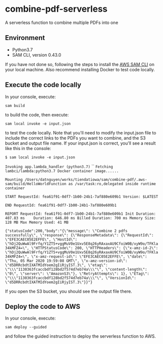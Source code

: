 # combine-pdf-serverless

A serverless function to combine multiple PDFs into one

## Environment

- Python3.7
- SAM CLI, version 0.43.0

If you have not done so, following the steps to install 
the [AWS SAM CLI](https://docs.aws.amazon.com/serverless-application-model/latest/developerguide/serverless-sam-cli-install.html)
on your local machine. Also recommend installing Docker to test code locally.

## Execute the code locally

In your console, execute:

`sam build`

to build the code, then execute:

`sam local invoke -e input.json`

to test the code locally. Note that you'll need to modify the input.json file to
include the correct links to the PDFs you want to combine, and the S3 bucket and
output file name. If your input.json is correct, you'll see a result like this
in  the console:

`$ sam local invoke -e input.json`

`Invoking app.lambda_handler (python3.7)`
``
`Fetching lambci/lambda:python3.7 Docker container image......`

`Mounting /Users/datnguyen/works/tiendatiowa/sam/combine-pdf/.aws-sam/build/HelloWorldFunction as /var/task:ro,delegated inside runtime container`

`START RequestId: fea61f91-0df7-1b00-24b1-7af880e609b1 Version: $LATEST`

`END RequestId: fea61f91-0df7-1b00-24b1-7af880e609b1`

`REPORT RequestId: fea61f91-0df7-1b00-24b1-7af880e609b1	Init Duration: 407.83 ms	Duration: 646.80 ms	Billed Duration: 700 ms	Memory Size: 128 MB	Max Memory Used: 41 MB`	

`{"statusCode":200,"body":"{\"message\": \"Combine 2 pdfs successfully\", \"response\": {\"ResponseMetadata\": {\"RequestId\": \"EFE3CAEC05E2EFFE\", \"HostId\": \"hDj2QuWwAl9Frfq/Y1ZT5+vggMuV0e1Uxv5E8q26yRAxaxAU9CfoiW0B/xyW9o/TFKla34kMFZ4=\", \"HTTPStatusCode\": 200, \"HTTPHeaders\": {\"x-amz-id-2\": \"hDj2QuWwAl9Frfq/Y1ZT5+vggMuV0e1Uxv5E8q26yRAxaxAU9CfoiW0B/xyW9o/TFKla34kMFZ4=\", \"x-amz-request-id\": \"EFE3CAEC05E2EFFE\", \"date\": \"Thu, 05 Mar 2020 19:59:08 GMT\", \"x-amz-version-id\": \"d5DRRcbdtIXATMIdYoem2gIiRjyIST.3\", \"etag\": \"\\\"1130363fcaccbdf128bd2f574d7eb74a\\\"\", \"content-length\": \"0\", \"server\": \"AmazonS3\"}, \"RetryAttempts\": 1}, \"ETag\": \"\\\"1130363fcaccbdf128bd2f574d7eb74a\\\"\", \"VersionId\": \"d5DRRcbdtIXATMIdYoem2gIiRjyIST.3\"}}"}`

If you open the S3 bucket, you should see the output file there.

## Deploy the code to AWS

In your console, execute:

`sam deploy --guided`

and follow the guided instruction to deploy the serverless function to AWS.